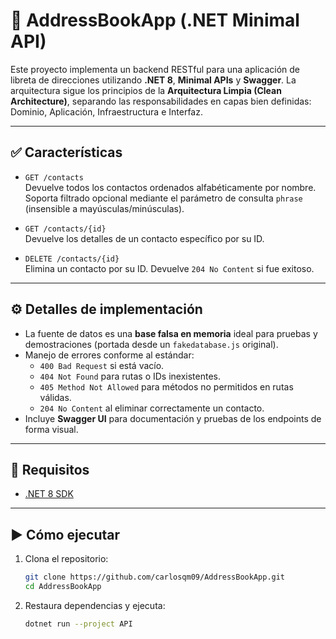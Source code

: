 # 📘 AddressBookApp (.NET Minimal API)

Este proyecto implementa un backend RESTful para una aplicación de libreta de direcciones utilizando **.NET 8**, **Minimal APIs** y **Swagger**. La arquitectura sigue los principios de la **Arquitectura Limpia (Clean Architecture)**, separando las responsabilidades en capas bien definidas: Dominio, Aplicación, Infraestructura e Interfaz.

---

## ✅ Características

- `GET /contacts`  
  Devuelve todos los contactos ordenados alfabéticamente por nombre.  
  Soporta filtrado opcional mediante el parámetro de consulta `phrase` (insensible a mayúsculas/minúsculas).

- `GET /contacts/{id}`  
  Devuelve los detalles de un contacto específico por su ID.

- `DELETE /contacts/{id}`  
  Elimina un contacto por su ID. Devuelve `204 No Content` si fue exitoso.

---

## ⚙️ Detalles de implementación

- La fuente de datos es una **base falsa en memoria** ideal para pruebas y demostraciones (portada desde un `fakedatabase.js` original).
- Manejo de errores conforme al estándar:
  - `400 Bad Request` si está vacío.
  - `404 Not Found` para rutas o IDs inexistentes.
  - `405 Method Not Allowed` para métodos no permitidos en rutas válidas.
  - `204 No Content` al eliminar correctamente un contacto.
- Incluye **Swagger UI** para documentación y pruebas de los endpoints de forma visual.

---

## 🚀 Requisitos

- [.NET 8 SDK](https://dotnet.microsoft.com/en-us/download)

---

## ▶️ Cómo ejecutar

1. Clona el repositorio:
   ```bash
   git clone https://github.com/carlosqm09/AddressBookApp.git
   cd AddressBookApp
   ```

2. Restaura dependencias y ejecuta:
   ```bash
   dotnet run --project API
   ```
